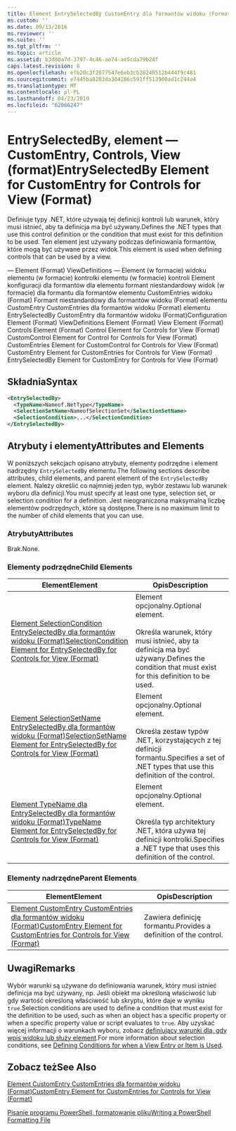```yaml
---
title: Element EntrySelectedBy CustomEntry dla formantów widoku (Format) | Dokumentacja firmy Microsoft
ms.custom: ''
ms.date: 09/13/2016
ms.reviewer: ''
ms.suite: ''
ms.tgt_pltfrm: ''
ms.topic: article
ms.assetid: b3d80a7d-3797-4c46-ae74-ae5cda79b24f
caps.latest.revision: 8
ms.openlocfilehash: efb20c3f2077547e6eb3cb28240512b444f9c481
ms.sourcegitcommit: e7445ba8203da304286c591ff513900ad1c244a4
ms.translationtype: MT
ms.contentlocale: pl-PL
ms.lasthandoff: 04/23/2019
ms.locfileid: "62066247"
---
```

# <a name="entryselectedby-element-for-customentry-for-controls-for-view-format"></a><span data-ttu-id="ec38e-102">EntrySelectedBy, element — CustomEntry, Controls, View (format)</span><span class="sxs-lookup"><span data-stu-id="ec38e-102">EntrySelectedBy Element for CustomEntry for Controls for View (Format)</span></span>

<span data-ttu-id="ec38e-103">Definiuje typy .NET, które używają tej definicji kontroli lub warunek, który musi istnieć, aby ta definicja ma być używany.</span><span class="sxs-lookup"><span data-stu-id="ec38e-103">Defines the .NET types that use this control definition or the condition that must exist for this definition to be used.</span></span> <span data-ttu-id="ec38e-104">Ten element jest używany podczas definiowania formantów, które mogą być używane przez widok.</span><span class="sxs-lookup"><span data-stu-id="ec38e-104">This element is used when defining controls that can be used by a view.</span></span>

<span data-ttu-id="ec38e-105">— Element (Format) ViewDefinitions — Element (w formacie) widoku elementu (w formacie) kontrolki elementu (w formacie) kontroli Element konfiguracji dla formantów dla elementu formant niestandardowy widok (w formacie) dla formantu dla formantów elementu CustomEntries widoku (Format) Formant niestandardowy dla formantów widoku (Format) elementu CustomEntry CustomEntries dla formantów widoku (Format) elementu EntrySelectedBy CustomEntry dla formantów widoku (Format)</span><span class="sxs-lookup"><span data-stu-id="ec38e-105">Configuration Element (Format) ViewDefinitions Element (Format) View Element (Format) Controls Element (Format) Control Element for Controls for View (Format) CustomControl Element for Control for Controls for View (Format) CustomEntries Element for CustomControl for Controls for View (Format) CustomEntry Element for CustomEntries for Controls for View (Format) EntrySelectedBy Element for CustomEntry for Controls for View (Format)</span></span>

## <a name="syntax"></a><span data-ttu-id="ec38e-106">Składnia</span><span class="sxs-lookup"><span data-stu-id="ec38e-106">Syntax</span></span>

```xml
<EntrySelectedBy>
  <TypeName>Nameof.NetType</TypeName>
  <SelectionSetName>NameofSelectionSet</SelectionSetName>
  <SelectionCondition>...</SelectionCondition>
</EntrySelectedBy>
```

## <a name="attributes-and-elements"></a><span data-ttu-id="ec38e-107">Atrybuty i elementy</span><span class="sxs-lookup"><span data-stu-id="ec38e-107">Attributes and Elements</span></span>

<span data-ttu-id="ec38e-108">W poniższych sekcjach opisano atrybuty, elementy podrzędne i element nadrzędny `EntrySelectedBy` elementu.</span><span class="sxs-lookup"><span data-stu-id="ec38e-108">The following sections describe attributes, child elements, and parent element of the `EntrySelectedBy` element.</span></span> <span data-ttu-id="ec38e-109">Należy określić co najmniej jeden typ, wybór zestawu lub warunek wyboru dla definicji.</span><span class="sxs-lookup"><span data-stu-id="ec38e-109">You must specify at least one type, selection set, or selection condition for a definition.</span></span> <span data-ttu-id="ec38e-110">Jest nieograniczona maksymalną liczbę elementów podrzędnych, które są dostępne.</span><span class="sxs-lookup"><span data-stu-id="ec38e-110">There is no maximum limit to the number of child elements that you can use.</span></span>

### <a name="attributes"></a><span data-ttu-id="ec38e-111">Atrybuty</span><span class="sxs-lookup"><span data-stu-id="ec38e-111">Attributes</span></span>

<span data-ttu-id="ec38e-112">Brak.</span><span class="sxs-lookup"><span data-stu-id="ec38e-112">None.</span></span>

### <a name="child-elements"></a><span data-ttu-id="ec38e-113">Elementy podrzędne</span><span class="sxs-lookup"><span data-stu-id="ec38e-113">Child Elements</span></span>

|<span data-ttu-id="ec38e-114">Element</span><span class="sxs-lookup"><span data-stu-id="ec38e-114">Element</span></span>|<span data-ttu-id="ec38e-115">Opis</span><span class="sxs-lookup"><span data-stu-id="ec38e-115">Description</span></span>|
|-------------|-----------------|
|[<span data-ttu-id="ec38e-116">Element SelectionCondition EntrySelectedBy dla formantów widoku (Format)</span><span class="sxs-lookup"><span data-stu-id="ec38e-116">SelectionCondition Element for EntrySelectedBy for Controls for View (Format)</span></span>](./selectioncondition-element-for-entryselectedby-for-controls-for-view-format.md)|<span data-ttu-id="ec38e-117">Element opcjonalny.</span><span class="sxs-lookup"><span data-stu-id="ec38e-117">Optional element.</span></span><br /><br /> <span data-ttu-id="ec38e-118">Określa warunek, który musi istnieć, aby ta definicja ma być używany.</span><span class="sxs-lookup"><span data-stu-id="ec38e-118">Defines the condition that must exist for this definition to be used.</span></span>|
|[<span data-ttu-id="ec38e-119">Element SelectionSetName EntrySelectedBy dla formantów widoku (Format)</span><span class="sxs-lookup"><span data-stu-id="ec38e-119">SelectionSetName Element for EntrySelectedBy for Controls for View (Format)</span></span>](./selectionsetname-element-for-entryselectedby-for-controls-for-view-format.md)|<span data-ttu-id="ec38e-120">Element opcjonalny.</span><span class="sxs-lookup"><span data-stu-id="ec38e-120">Optional element.</span></span><br /><br /> <span data-ttu-id="ec38e-121">Określa zestaw typów .NET, korzystających z tej definicji formantu.</span><span class="sxs-lookup"><span data-stu-id="ec38e-121">Specifies a set of .NET types that use this definition of the control.</span></span>|
|[<span data-ttu-id="ec38e-122">Element TypeName dla EntrySelectedBy dla formantów widoku (Format)</span><span class="sxs-lookup"><span data-stu-id="ec38e-122">TypeName Element for EntrySelectedBy for Controls for View (Format)</span></span>](./typename-element-for-entryselectedby-for-controls-for-view-format.md)|<span data-ttu-id="ec38e-123">Element opcjonalny.</span><span class="sxs-lookup"><span data-stu-id="ec38e-123">Optional element.</span></span><br /><br /> <span data-ttu-id="ec38e-124">Określa typ architektury .NET, która używa tej definicji kontrolki.</span><span class="sxs-lookup"><span data-stu-id="ec38e-124">Specifies a .NET type that uses this definition of the control.</span></span>|

### <a name="parent-elements"></a><span data-ttu-id="ec38e-125">Elementy nadrzędne</span><span class="sxs-lookup"><span data-stu-id="ec38e-125">Parent Elements</span></span>

|<span data-ttu-id="ec38e-126">Element</span><span class="sxs-lookup"><span data-stu-id="ec38e-126">Element</span></span>|<span data-ttu-id="ec38e-127">Opis</span><span class="sxs-lookup"><span data-stu-id="ec38e-127">Description</span></span>|
|-------------|-----------------|
|[<span data-ttu-id="ec38e-128">Element CustomEntry CustomEntries dla formantów widoku (Format)</span><span class="sxs-lookup"><span data-stu-id="ec38e-128">CustomEntry Element for CustomEntries for Controls for View (Format)</span></span>](./customentry-element-for-customentries-for-controls-for-view-format.md)|<span data-ttu-id="ec38e-129">Zawiera definicję formantu.</span><span class="sxs-lookup"><span data-stu-id="ec38e-129">Provides a definition of the control.</span></span>|

## <a name="remarks"></a><span data-ttu-id="ec38e-130">Uwagi</span><span class="sxs-lookup"><span data-stu-id="ec38e-130">Remarks</span></span>

<span data-ttu-id="ec38e-131">Wybór warunki są używane do definiowania warunek, który musi istnieć definicja ma być używany, np. Jeśli obiekt ma określoną właściwość lub gdy wartość określoną właściwość lub skryptu, które daje w wyniku `true`.</span><span class="sxs-lookup"><span data-stu-id="ec38e-131">Selection conditions are used to define a condition that must exist for the definition to be used, such as when an object has a specific property or when a specific property value or script evaluates to `true`.</span></span> <span data-ttu-id="ec38e-132">Aby uzyskać więcej informacji o warunkach wyboru, zobacz [definiujący warunki dla, gdy wpis widoku lub służy element](./defining-conditions-for-displaying-data.md).</span><span class="sxs-lookup"><span data-stu-id="ec38e-132">For more information about selection conditions, see [Defining Conditions for when a View Entry or Item is Used](./defining-conditions-for-displaying-data.md).</span></span>

## <a name="see-also"></a><span data-ttu-id="ec38e-133">Zobacz też</span><span class="sxs-lookup"><span data-stu-id="ec38e-133">See Also</span></span>

[<span data-ttu-id="ec38e-134">Element CustomEntry CustomEntries dla formantów widoku (Format)</span><span class="sxs-lookup"><span data-stu-id="ec38e-134">CustomEntry Element for CustomEntries for Controls for View (Format)</span></span>](./customentry-element-for-customentries-for-controls-for-view-format.md)

[<span data-ttu-id="ec38e-135">Pisanie programu PowerShell, formatowanie pliku</span><span class="sxs-lookup"><span data-stu-id="ec38e-135">Writing a PowerShell Formatting File</span></span>](./writing-a-powershell-formatting-file.md)
